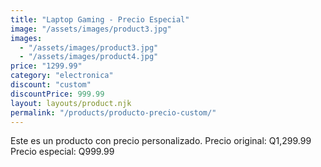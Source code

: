 ```yaml
---
title: "Laptop Gaming - Precio Especial"
image: "/assets/images/product3.jpg"
images:
  - "/assets/images/product3.jpg"
  - "/assets/images/product4.jpg"
price: "1299.99"
category: "electronica"
discount: "custom"
discountPrice: 999.99
layout: layouts/product.njk
permalink: "/products/producto-precio-custom/"
---
```


Este es un producto con precio personalizado.
Precio original: Q1,299.99
Precio especial: Q999.99